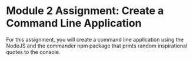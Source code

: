 # Module 2 Assignment: Create a Command Line Application
For this assignment, you will create a command line application using the NodeJS and the commander npm package that prints random inspirational quotes to the console.